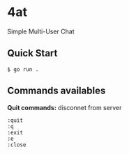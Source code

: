 # 4at

Simple Multi-User Chat

## Quick Start

```console
$ go run .
```


## Commands availables

  **Quit commands:** disconnet from server
```
:quit 
:q
:exit
:e
:close
```
